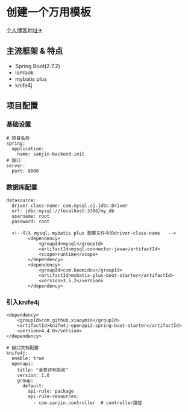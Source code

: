 # 创建一个万用模板
[个人博客地址✈](https://lisanjin9.top/)


## 主流框架 & 特点
- Spring Boot(2.7.2)
- lombok
- mybatis plus
- knife4j


## 项目配置
### 基础设置
````
# 项目名称
spring:
  application:
    name: sanjin-backend-init
# 端口
server:
  port: 8080
````  
### 数据库配置
````
datasource:
  driver-class-name: com.mysql.cj.jdbc.Driver
  url: jdbc:mysql://localhost:3306/my_db
  username: root
  password: root
  
  <!--引入 mysql，mybatis plus 配置文件中的driver-class-name   -->
        <dependency>
            <groupId>mysql</groupId>
            <artifactId>mysql-connector-java</artifactId>
            <scope>runtime</scope>
        </dependency>
        <dependency>
            <groupId>com.baomidou</groupId>
            <artifactId>mybatis-plus-boot-starter</artifactId>
            <version>3.5.2</version>
        </dependency>
````        
###  引入knife4j
````
<dependency>
    <groupId>com.github.xiaoymin</groupId>
    <artifactId>knife4j-openapi2-spring-boot-starter</artifactId>
    <version>4.4.0</version>
</dependency>

# 接口文档配置
knife4j:
  enable: true
  openapi:
    title: "金答评判系统"
    version: 1.0
    group:
      default:
        api-rule: package
        api-rule-resources:
          - com.sanjin.controller  # controller路径

````